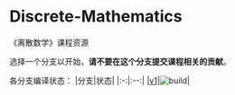 # Discrete-Mathematics
《离散数学》课程资源

选择一个分支以开始，**请不要在这个分支提交课程相关的贡献**。

各分支编译状态：
|分支|状态|
|:-:|:--:|
|[v1](https://github.com/SDCS-MOOC/Discrete-Mathematics/tree/v1)|![build](https://github.com/SDCS-MOOC/Discrete-Mathematics/workflows/build/badge.svg?branch=v1&event=push)|
